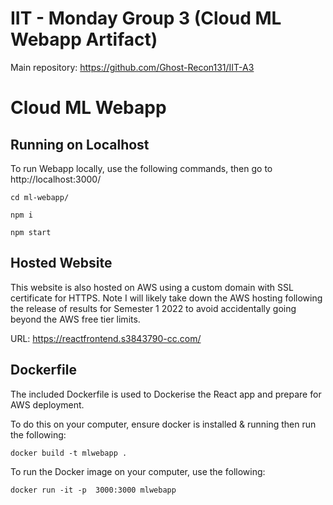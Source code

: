 # IIT - Monday Group 3 (Cloud ML Webapp Artifact)
Main repository: https://github.com/Ghost-Recon131/IIT-A3

# Cloud ML Webapp
## Running on Localhost
To run Webapp locally, use the following commands, then go to http://localhost:3000/
```shell
cd ml-webapp/

npm i

npm start
```


## Hosted Website
This website is also hosted on AWS using a custom domain with SSL certificate for HTTPS. Note I will likely take down the
AWS hosting following the release of results for Semester 1 2022 to avoid accidentally going beyond the AWS free tier limits. 

URL: https://reactfrontend.s3843790-cc.com/


## Dockerfile
The included Dockerfile is used to Dockerise the React app and prepare for AWS deployment. 

To do this on your computer, ensure docker is installed & running then run the following:

```shell
docker build -t mlwebapp .
```

To run the Docker image on your computer, use the following:
```shell
docker run -it -p  3000:3000 mlwebapp
```